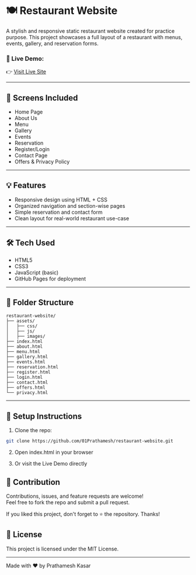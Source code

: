 # 🍽️ Restaurant Website

A stylish and responsive static restaurant website created for practice purpose. This project showcases a full layout of a restaurant with menus, events, gallery, and reservation forms.

### 🔗 Live Demo:
👉 [Visit Live Site](https://01prathamesh.github.io/restaurant-website/)

---

## 📸 Screens Included
- Home Page
- About Us
- Menu
- Gallery
- Events
- Reservation
- Register/Login
- Contact Page
- Offers & Privacy Policy

---

## 💡 Features
- Responsive design using HTML + CSS
- Organized navigation and section-wise pages
- Simple reservation and contact form
- Clean layout for real-world restaurant use-case

---

## 🛠️ Tech Used
- HTML5
- CSS3
- JavaScript (basic)
- GitHub Pages for deployment

---

## 📁 Folder Structure

```
restaurant-website/
├── assets/
│   ├── css/
│   ├── js/
│   ├── images/
├── index.html
├── about.html
├── menu.html
├── gallery.html
├── events.html
├── reservation.html
├── register.html
├── login.html
├── contact.html
├── offers.html
└── privacy.html
```


---

## 🚀 Setup Instructions
1. Clone the repo:
```bash
git clone https://github.com/01Prathamesh/restaurant-website.git
```
2. Open index.html in your browser

3. Or visit the Live Demo directly

## 🤝 Contribution

Contributions, issues, and feature requests are welcome!  
Feel free to fork the repo and submit a pull request.  

If you liked this project, don't forget to ⭐ the repository. Thanks!

## 📄 License

This project is licensed under the MIT License.

---
Made with ❤️ by Prathamesh Kasar
